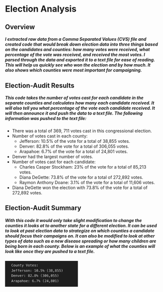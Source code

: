 # Election Analysis

## Overview

##### I extracted raw data from a Comma Separated Values (CVS) file and created code that would break down election data into three things based on the candidates and counties: how many votes were received, what percentage of the vote was received, and received the most votes. I parsed through the data and exported it to a text file for ease of reading. This will help us quickly see who won the election and by how much. It also shows which counties were most important for campaigning. 


## Election-Audit Results

##### This code takes the number of votes cast for each candidate in the separate counties and calculates how many each candidate received. It will also tell you what percentage of the vote each candidate received. It will then announce it and push the data to a text file.  The following information was pushed to the text file:
* There was a total of 369, 711 votes cast in this congressional election.
* Number of votes cast in each county:
  * Jefferson: 10.5% of the vote for a total of 38,855 votes.
  * Denver: 82.8% of the vote for a total of 306,055 votes.
  * Arapahoe: 6.7% of the vote for a total of 24,801 votes. 
* Denver had the largest number of votes.
* Number of votes cast for each candidate:
  * Charles Casper Stockham: 23% of the vote for a total of 85,213 votes.
  * Diana DeGette: 73.8% of the vote for a total of 272,892 votes.
  * Raymon Anthony Doane: 3.1% of the vote for a total of 11,606 votes. 
* Diana DeGette won the election with 73.8% of the vote for a total of 272,892 votes. 
## Election-Audit Summary

##### With this code it would only take slight modification to change the counties it looks at to another state for a different election. It can be used to look at past election data to strategize on which counties a candidate should focus their campaigns on.  It can also be modified to look at other types of data such as a new disease spreading or how many children are being born in each county. Below is an example of what the counties will look like once they are pushed to a text file. 

![Alt text](https://github.com/GaryG484/Election_Analysis/blob/main/Resources/county_results.PNG)
